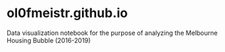 # ol0fmeistr.github.io
Data visualization notebook for the purpose of analyzing the Melbourne Housing Bubble (2016-2019)
